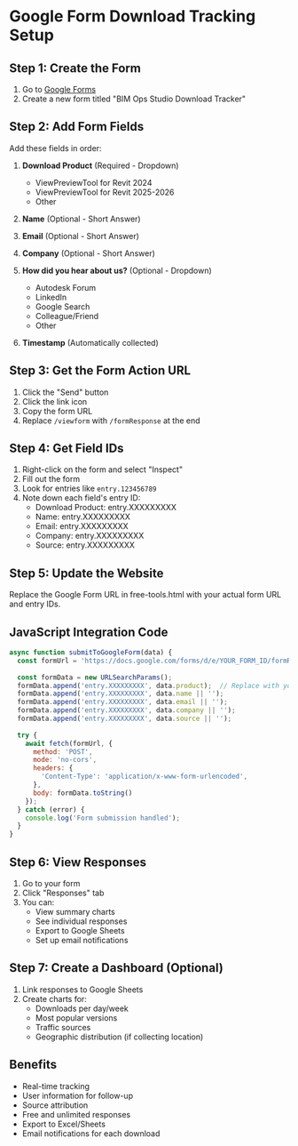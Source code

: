# Google Form Download Tracking Setup

## Step 1: Create the Form
1. Go to [Google Forms](https://forms.google.com)
2. Create a new form titled "BIM Ops Studio Download Tracker"

## Step 2: Add Form Fields
Add these fields in order:

1. **Download Product** (Required - Dropdown)
   - ViewPreviewTool for Revit 2024
   - ViewPreviewTool for Revit 2025-2026
   - Other

2. **Name** (Optional - Short Answer)

3. **Email** (Optional - Short Answer)

4. **Company** (Optional - Short Answer)

5. **How did you hear about us?** (Optional - Dropdown)
   - Autodesk Forum
   - LinkedIn
   - Google Search
   - Colleague/Friend
   - Other

6. **Timestamp** (Automatically collected)

## Step 3: Get the Form Action URL
1. Click the "Send" button
2. Click the link icon
3. Copy the form URL
4. Replace `/viewform` with `/formResponse` at the end

## Step 4: Get Field IDs
1. Right-click on the form and select "Inspect"
2. Fill out the form
3. Look for entries like `entry.123456789`
4. Note down each field's entry ID:
   - Download Product: entry.XXXXXXXXX
   - Name: entry.XXXXXXXXX
   - Email: entry.XXXXXXXXX
   - Company: entry.XXXXXXXXX
   - Source: entry.XXXXXXXXX

## Step 5: Update the Website
Replace the Google Form URL in free-tools.html with your actual form URL and entry IDs.

## JavaScript Integration Code
```javascript
async function submitToGoogleForm(data) {
  const formUrl = 'https://docs.google.com/forms/d/e/YOUR_FORM_ID/formResponse';
  
  const formData = new URLSearchParams();
  formData.append('entry.XXXXXXXXX', data.product);  // Replace with your entry IDs
  formData.append('entry.XXXXXXXXX', data.name || '');
  formData.append('entry.XXXXXXXXX', data.email || '');
  formData.append('entry.XXXXXXXXX', data.company || '');
  formData.append('entry.XXXXXXXXX', data.source || '');
  
  try {
    await fetch(formUrl, {
      method: 'POST',
      mode: 'no-cors',
      headers: {
        'Content-Type': 'application/x-www-form-urlencoded',
      },
      body: formData.toString()
    });
  } catch (error) {
    console.log('Form submission handled');
  }
}
```

## Step 6: View Responses
1. Go to your form
2. Click "Responses" tab
3. You can:
   - View summary charts
   - See individual responses
   - Export to Google Sheets
   - Set up email notifications

## Step 7: Create a Dashboard (Optional)
1. Link responses to Google Sheets
2. Create charts for:
   - Downloads per day/week
   - Most popular versions
   - Traffic sources
   - Geographic distribution (if collecting location)

## Benefits
- Real-time tracking
- User information for follow-up
- Source attribution
- Free and unlimited responses
- Export to Excel/Sheets
- Email notifications for each download